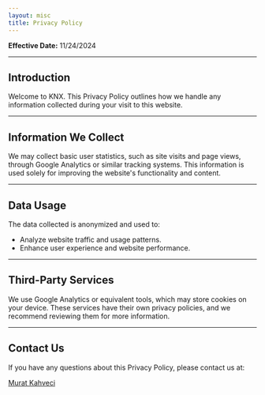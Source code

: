 ```yaml
---
layout: misc
title: Privacy Policy
---
```


**Effective Date:** 11/24/2024

---

## Introduction

Welcome to <span class="knx"><span class="k">K</span><span class="nx">NX</span></span>. This Privacy Policy outlines how we handle any information collected during your visit to this website.

---

## Information We Collect

We may collect basic user statistics, such as site visits and page views, through Google Analytics or similar tracking systems. This information is used solely for improving the website's functionality and content.

---

## Data Usage

The data collected is anonymized and used to:
- Analyze website traffic and usage patterns.
- Enhance user experience and website performance.

---

## Third-Party Services

We use Google Analytics or equivalent tools, which may store cookies on your device. These services have their own privacy policies, and we recommend reviewing them for more information.

---

## Contact Us

If you have any questions about this Privacy Policy, please contact us at:

[Murat Kahveci](/contact)  
